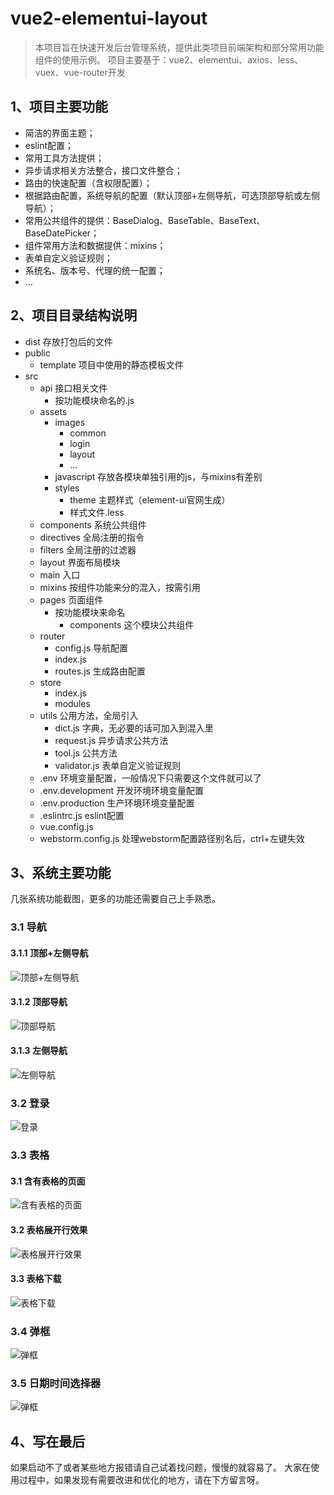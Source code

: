 # vue2-elementui-layout 
> 本项目旨在快速开发后台管理系统，提供此类项目前端架构和部分常用功能组件的使用示例。
> 项目主要基于：vue2、elementui、axios、less、vuex、vue-router开发
## 1、项目主要功能
- 简洁的界面主题；
- eslint配置；
- 常用工具方法提供；
- 异步请求相关方法整合，接口文件整合；
- 路由的快速配置（含权限配置）；
- 根据路由配置，系统导航的配置（默认顶部+左侧导航，可选顶部导航或左侧导航）；
- 常用公共组件的提供：BaseDialog、BaseTable、BaseText、BaseDatePicker；
- 组件常用方法和数据提供：mixins；
- 表单自定义验证规则；
- 系统名、版本号、代理的统一配置；
- ...
## 2、项目目录结构说明
- dist 存放打包后的文件
- public
    - template 项目中使用的静态模板文件
- src
    - api 接口相关文件
        - 按功能模块命名的.js
    - assets
        - images
            - common
            - login
            - layout
            - ...
        - javascript 存放各模块单独引用的js，与mixins有差别
        - styles
          - theme 主题样式（element-ui官网生成）
          - 样式文件.less
    - components 系统公共组件
    - directives 全局注册的指令
    - filters 全局注册的过滤器
    - layout 界面布局模块
    - main 入口
    - mixins 按组件功能来分的混入，按需引用
    - pages 页面组件
        - 按功能模块来命名
            - components 这个模块公共组件
    - router
        - config.js 导航配置
        - index.js
        - routes.js 生成路由配置
    - store
        - index.js
        - modules 
    - utils 公用方法，全局引入
      - dict.js 字典，无必要的话可加入到混入里
      - request.js 异步请求公共方法
      - tool.js 公共方法
      - validator.js 表单自定义验证规则
    - .env 环境变量配置，一般情况下只需要这个文件就可以了
    - .env.development 开发环境环境变量配置
    - .env.production 生产环境环境变量配置
    - .eslintrc.js eslint配置
    - vue.config.js
    - webstorm.config.js 处理webstorm配置路径别名后，ctrl+左键失效
## 3、系统主要功能
几张系统功能截图，更多的功能还需要自己上手熟悉。
### 3.1 导航
#### 3.1.1 顶部+左侧导航
![顶部+左侧导航](./screenshots/01.png)
#### 3.1.2 顶部导航
![顶部导航](./screenshots/02.png)
#### 3.1.3 左侧导航
![左侧导航](./screenshots/03.png)
### 3.2 登录
![登录](./screenshots/04.png)
### 3.3 表格
#### 3.1 含有表格的页面
![含有表格的页面](./screenshots/05.png)
#### 3.2 表格展开行效果
![表格展开行效果](./screenshots/06.png)
#### 3.3 表格下载
![表格下载](./screenshots/08.png)
### 3.4 弹框
![弹框](./screenshots/07.png)
### 3.5 日期时间选择器
![弹框](./screenshots/09.png)
## 4、写在最后
如果启动不了或者某些地方报错请自己试着找问题，慢慢的就容易了。
大家在使用过程中，如果发现有需要改进和优化的地方，请在下方留言呀。
